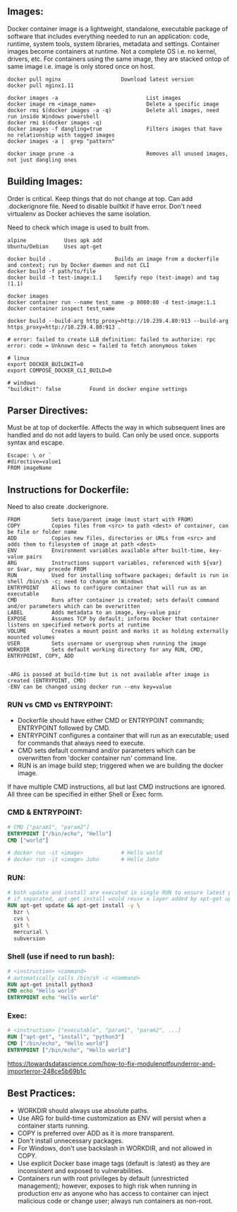 ## Images:
Docker container image is a lightweight, standalone, executable package of software that includes everything needed to run an application: code, runtime, system tools, system libraries, metadata and settings. Container images become containers at runtime. Not a complete OS i.e. no kernel, drivers, etc. For containers using the same image, they are stacked ontop of same image i.e. image is only stored once on host.

```
docker pull nginx                   Download latest version
docker pull nginx1.11

docker images -a                            List images
docker image rm <image_name>                Delete a specific image
docker rmi $(docker images -a -q)           Delete all images, need run inside Windows powershell
docker rmi $(docker images -q)          
docker images -f dangling=true              Filters images that have no relationship with tagged images
docker images -a |  grep "pattern"

docker image prune -a                       Removes all unused images, not just dangling ones
```

## Building Images:
Order is critical. Keep things that do not change at top. Can add .dockerignore file. Need to disable builtkit if have error. Don't need virtualenv as Docker achieves the same isolation.

Need to check which image is used to built from. 
```
alpine            Uses apk add
Ubuntu/Debian     Uses apt-get
```

```
docker build .                    Builds an image from a dockerfile and context; run by Docker daemon and not CLI
docker build -f path/to/file
docker build -t test-image:1.1    Specify repo (test-image) and tag (1.1)

docker images                   
docker container run --name test_name -p 8080:80 -d test-image:1.1
docker container inspect test_name

docker build --build-arg http_proxy=http://10.239.4.80:913 --build-arg https_proxy=http://10.239.4.80:913 .
```

```
# error: failed to create LLB definition: failed to authorize: rpc error: code = Unknown desc = failed to fetch anonymous token

# linux
export DOCKER_BUILDKIT=0
export COMPOSE_DOCKER_CLI_BUILD=0

# windows
"buildkit": false         Found in docker engine settings
```

## Parser Directives:
Must be at top of dockerfile. Affects the way in which subsequent lines are handled and do not add layers to build. Can only be used once. supports syntax and escape.

```
Escape: \ or `
#directive=value1
FROM imageName
```

## Instructions for Dockerfile:
Need to also create .dockerignore.

```
FROM          Sets base/parent image (must start with FROM)
COPY          Copies files from <src> to path <dest> of container, can be file or folder name
ADD           Copies new files, directories or URLs from <src> and adds them to filesystem of image at path <dest>
ENV           Environment variables available after built-time, key-value pairs
ARG           Instructions support variables, referenced with ${var} or $var, may precede FROM
RUN           Used for installing software packages; default is run in shell /bin/sh -c; need to change on Windows
ENTRYPOINT    Allows to configure container that will run as an executable
CMD           Runs after container is created; sets default command and/or parameters which can be overwritten
LABEL         Adds metadata to an image, key-value pair
EXPOSE        Assumes TCP by default; informs Docker that container listens on specified network ports at runtime
VOLUME        Creates a mount point and marks it as holding externally mounted volumes
USER          Sets username or usergroup when running the image
WORKDIR       Sets default working directory for any RUN, CMD, ENTRYPOINT, COPY, ADD


-ARG is passed at build-time but is not available after image is created (ENTRYPOINT, CMD)
-ENV can be changed using docker run --env key=value
```

### RUN vs CMD vs ENTRYPOINT:
- Dockerfile should have either CMD or ENTRYPOINT commands; ENTRYPOINT followed by CMD.
- ENTRYPOINT configures a container that will run as an executable; used for commands that always need to execute.
- CMD sets default command and/or parameters which can be overwritten from 'docker container run' command line.
- RUN is an image build step; triggered when we are building the docker image.

If have multiple CMD instructions, all but last CMD instructions are ignored.
All three can be specified in either Shell or Exec form.

### CMD & ENTRYPOINT:
```dockerfile
# CMD ["param1", "param2"]
ENTRYPOINT ["/bin/echo", "Hello"]
CMD ["world"]

# docker run -it <image>            # Hello world
# docker run -it <image> John       # Hello John
```

### RUN:
```dockerfile
# both update and install are executed in single RUN to ensure latest packages are installed
# if separated, apt-get install would reuse a layer added by apt-get update
RUN apt-get update && apt-get install -y \
  bzr \
  cvs \
  git \
  mercurial \
  subversion
```

### Shell (use if need to run bash):
```dockerfile
# <instruction> <command>
# automatically calls /bin/sh -c <command>
RUN apt-get install python3
CMD echo "Hello world"
ENTRYPOINT echo "Hello world"
```
### Exec: 
```dockerfile
# <instruction> ["executable", "param1", "param2", ...]
RUN ["apt-get", "install", "python3"]
CMD ["/bin/echo", "Hello world"]
ENTRYPOINT ["/bin/echo", "Hello world"]
```

https://towardsdatascience.com/how-to-fix-modulenotfounderror-and-importerror-248ce5b69b1c

## Best Practices:
- WORKDIR should always use absolute paths.
- Use ARG for build-time customization as ENV will persist when a container starts running.
- COPY is preferred over ADD as it is more transparent.
- Don't install unnecessary packages.
- For Windows, don't use backslash in WORKDIR, and not allowed in COPY.
- Use explicit Docker base image tags (default is :latest) as they are inconsistent and exposed to vulnerabilities. 
- Containers run with root privileges by default (unrestricted management); however, exposes to high risk when running in production env as anyone who has access to container can inject malicious code or change user; always run containers as non-root.
